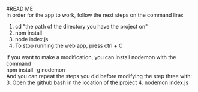 #READ ME  
In order for the app to work, follow the next steps on the command line:  
1. cd "the path of the directory you have the project on"
2. npm install
3. node index.js
4. To stop running the web app, press ctrl + C

If you want to make a modification, you can install nodemon with the command  
npm install -g nodemon   
And you can repeat the steps you did before modifying the step three with:  
3. Open the github bash in the location of the project
4. nodemon index.js